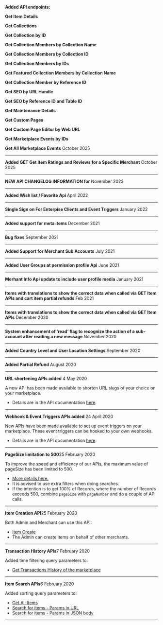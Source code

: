 <!-- only for core API change here, DONT add the client-specific changes. -->
<p class="changelog-title"><span><strong>Added API endpoints:

Get Item Details

Get Collections

Get Collection by ID

Get Collection Members by Collection Name

Get Collection Members by Collection ID

Get Collection Members by IDs

Get Featured Collection Members by Collection Name

Get Collection Member by Reference ID

Get SEO by URL Handle

Get SEO by Reference ID and Table ID

Get Maintenance Details

Get Custom Pages

Get Custom Page Editor by Web URL

Get Marketplace Events by IDs

Get All Marketplace Events</strong></span><span class="pull-right"> October 2025</span></p>

---
<p class="changelog-title"><span><strong>Added GET Get Item Ratings and Reviews for a Specific Merchant</strong></span><span class="pull-right"> October 2025</span></p>

---
<p class="changelog-title"><span><strong>NEW API CHANGELOG INFORMATION for</strong></span><span class="pull-right"> November 2023</span></p>

---
<p class="changelog-title"><span><strong>Added Wish list / Favorite Api </strong></span><span class="pull-right"> April 2022</span></p>

---
<p class="changelog-title"><span><strong>Single Sign on For Enterpise Clients and Event Triggers</strong></span><span class="pull-right"> January 2022</span></p>

---

<p class="changelog-title"><span><strong>Added support for meta items</strong></span><span class="pull-right"> December 2021</span></p>

---

<p class="changelog-title"><span><strong>Bug fixes</strong></span><span class="pull-right"> September 2021</span></p>

---

<p class="changelog-title"><span><strong>Added Support for Merchant Sub Accounts</strong></span><span class="pull-right"> July 2021</span></p>

---

<p class="changelog-title"><span><strong>Added User Groups at permission profile Api</strong></span><span class="pull-right"> June 2021</span></p>

---


<p class="changelog-title"><span><strong>Merhant Info Api update to include user profile media</strong></span><span class="pull-right"> January 2021</span></p>

---


<p class="changelog-title"><span><strong>Items with translations to show the correct data when called via GET Item APIs and cart item partial refunds</strong></span><span class="pull-right"> Feb 2021</span></p>


---


<p class="changelog-title"><span><strong>Items with translations to show the correct data when called via GET Item APIs</strong></span><span class="pull-right"> December 2020 </span></p>

---


<p class="changelog-title"><span><strong>System enhancement of ‘read’ flag to recognize the action of a sub-account after reading a new message</strong></span><span class="pull-right"> November 2020 </span></p>


---


<p class="changelog-title"><span><strong>Added Country Level and User Location Settings</strong></span><span class="pull-right"> September 2020 </span></p>

---


<p class="changelog-title"><span><strong>Added Partial Refund</strong></span><span class="pull-right"> August 2020</span></p>

---


<p class="changelog-title"><span><strong>URL shortening APIs added</strong></span><span class="pull-right"> 4 May 2020</span></p>

A new API has been made available to shorten URL slugs of your choice on your marketplace.
* Details are in the API documentation [here](https://apiv2.arcadier.com/?version=latest#4b934939-cd65-4ed0-aee9-3b15de47904b).

---

<p class="changelog-title"><span><strong>Webhook & Event Triggers APIs added</strong></span><span class="pull-right"> 24 April 2020</span></p>

New APIs have been made available to set up event triggers on your marketplace. These event triggers can be hooked to your own webhooks.
* Details are in the API documentation [here](https://apiv2.arcadier.com/?version=latest#cda751b9-e7a4-4d50-b660-72ec9cd4d4f0).

---

<p class="changelog-title"><span><strong>PageSize limitation to 500</strong></span><span class="pull-right">25 February 2020</span></p>

To improve the speed and efficiency of our APIs, the maximum value of pageSize has been limited to 500. 
* [More details here.](https://apiv2.arcadier.com/?version=latest#pagination)
* It is advised to use extra filters when doing searches.
* If the intention is to get 100% of Records, where the number of Records exceeds 500, combine `pageSize` with `pageNumber` and do a couple of API calls.

---

<p class="changelog-title"><span><strong>Item Creation API</strong></span><span class="pull-right">25 February 2020</span></p>

Both Admin and Merchant can use this API:
* [Item Create](https://apiv2.arcadier.com/?version=latest#03d18078-0f46-4c84-b9ff-c464c7853580)
* The Admin can create items on behalf of other merchants.

---

<p class="changelog-title"><span><strong>Transaction History APIs</strong></span><span class="pull-right">7 February 2020</span></p>

Added time filtering query parameters to:
* [Get Transactions History of the marketplace](https://apiv2.arcadier.com/?version=latest#fd876791-d71f-43bd-be02-bfe6bf17747a)

---

<p class="changelog-title"><span><strong>Item Search APIs</strong></span><span class="pull-right">6 February 2020</span></p>

Added sorting query parameters to:
* [Get All Items](https://apiv2.arcadier.com/?version=latest#c06e85df-93f9-446c-a9b2-426296185d0d)
* [Search for items - Params in URL](https://apiv2.arcadier.com/?version=latest#c6d3c581-2556-4cb0-a7f1-daed8733f9fd)
* [Search for items - Params in JSON body](https://apiv2.arcadier.com/?version=latest#61b718db-2d07-4af1-992d-520c0fe259c0)

---
